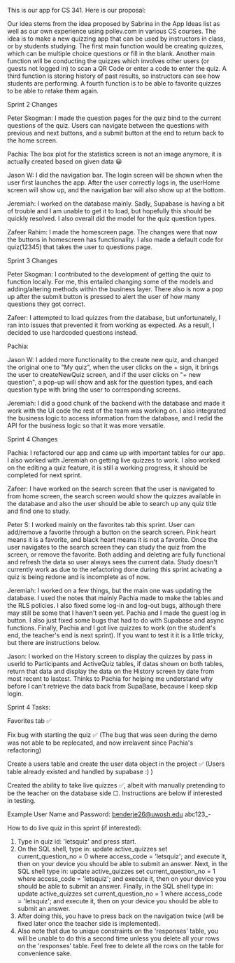 This is our app for CS 341. Here is our proposal:

Our idea stems from the idea proposed by Sabrina in the App Ideas list as well as our own experience using pollev.com in various CS courses. The idea is
to make a new quizzing app that can be used by instructors in class, or by students studying. The first main function would be creating quizzes, which can
be multiple choice questions or fill in the blank. Another main function will be conducting the quizzes which involves other users (or guests not logged
in) to scan a QR Code or enter a code to enter the quiz. A third function is storing history of past results, so instructors can see how students are
performing. A fourth function is to be able to favorite quizzes to be able to retake them again.​

Sprint 2 Changes

Peter Skogman: I made the question pages for the quiz bind to the current questions of the quiz. Users can navigate between the questions with previous and next buttons, and a submit button at the end to return back to the home screen.

Pachia: The box plot for the statistics screen is not an image anymore, it is actually created based on given data 😀

Jason W: I did the navigation bar. The login screen will be shown when the user first launches the app. After the user correctly logs in, the userHome screen will show up, and the navigation bar will also show up at the bottom.

Jeremiah: I worked on the database mainly. Sadly, Supabase is having a bit of trouble and I am unable to get it to load, but hopefully this should be quickly resolved. I also overall did the model for the quiz question types.

Zafeer Rahim: I made the homescreen page. The changes were that now the buttons in homescreen has functionality. I also made a default code for quiz(12345) that takes the user to questions page.

Sprint 3 Changes

Peter Skogman: I contributed to the development of getting the quiz to function locally. For me, this entailed changing some of the models and adding/altering methods within the business layer. There also is now a pop up after the submit button is pressed to alert the user of how many questions they got correct.

Zafeer: I attempted to load quizzes from the database, but unfortunately, I ran into issues that prevented it from working as expected. As a result, I decided to use hardcoded questions instead.

Pachia:

Jason W: I added more functionality to the create new quiz, and changed the original one to "My quiz", when the user clicks on the + sign, it brings the user to createNewQuiz screen, and if the user clicks on "+ new question", a pop-up will show and ask for the question types, and each question type with bring the user to corresponding screens.  

Jeremiah: I did a good chunk of the backend with the database and made it work with the UI code the rest of the team was working on. I also integrated the business logic to access information from the database, and I redid the API for the business logic so that it was more versatile.

Sprint 4 Changes

Pachia: I refactored our app and came up with important tables for our app. I also worked with Jeremiah on getting live quizzes to work. I also worked on the editing a quiz feature, it is still a working progress, it should be completed for next sprint. 

Zafeer: I have worked on the search screen that the user is navigated to from home screen, the search screen would show the quizzes available in the database and also the user should be able to search up any quiz title and find one to study.

Peter S: I worked mainly on the favorites tab this sprint. User can add/remove a favorite through a button on the search screen. Pink heart means it is a favorite, and black heart means it is not a favorite. Once the user navigates to the search screen they can study the quiz from the screen, or remove the favorite. Both adding and deleting are fully functional and refresh the data so user always sees the current data. Study doesn't currently work as due to the refactoring done during this sprint acivating a quiz is being redone and is incomplete as of now.

Jeremiah: I worked on a few things, but the main one was updating the database. I used the notes that mainly Pachia made to make the tables and the RLS policies. I also fixed some log-in and log-out bugs, although there may still be some that I haven't seen yet. Pachia and I made the guest log in button. I also just fixed some bugs that had to do with Supabase and async functions. Finally, Pachia and I got live quizzes to work (on the student's end, the teacher's end is next sprint). If you want to test it it is a little tricky, but there are instructions below.

Jason: I worked on the History screen to display the quizzes by pass in userId to Participants and ActiveQuiz tables, if datas shown on both tables, return that data and display the data on the History screen by date from most recent to lastest. Thinks to Pachia for helping me understand why before I can't retrieve the data back from SupaBase, because I keep skip login. 

Sprint 4 Tasks:

Favorites tab ✅

Fix bug with starting the quiz ✅ (The bug that was seen during the demo was not able to be replecated, and now irrelavent since Pachia's refactoring)

Create a users table and create the user data object in the project ✅ (Users table already existed and handled by supabase :) )

Created the ability to take live quizzes ✅, albeit with manually pretending to be the teacher on the database side ☐. Instructions are below if interested in testing.

Example User Name and Password:
benderje26@uwosh.edu
abc123_-

How to do live quiz in this sprint (if interested):
 1) Type in quiz id: 'letsquiz' and press start.
 2) On the SQL shell, type in:
	  update active_quizzes set current_question_no = 0 where access_code = 'letsquiz';
	and execute it, then on your device you should be able to submit an answer. Next, in the SQL shell type in:
	  update active_quizzes set current_question_no = 1 where access_code = 'letsquiz';
	and execute it, then on your device you should be able to submit an answer. Finally, in the SQL shell type in:
	  update active_quizzes set current_question_no = 1 where access_code = 'letsquiz';
	and execute it, then on your device you should be able to submit an answer.
 3) After doing this, you have to press back on the navigation twice (will be fixed later once the teacher side is implemented).
 4) Also note that due to unique constraints on the 'responses' table, you will be unable to do this a second time unless you delete all your rows on the 'responses' table. Feel free to delete all the rows on the table for convenience sake.


